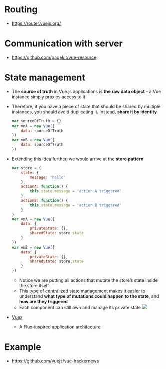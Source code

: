 # Routing
- https://router.vuejs.org/
# Communication with server
- https://github.com/pagekit/vue-resource
# State management
- The **source of truth** in Vue.js applications is **the raw data object** - a Vue instance simply proxies access to it
- Therefore, if you have a piece of state that should be shared by multiple instances, you should avoid duplicating it. Instead, **share it by identity**
	
    ```js
    var sourceOfTruth = {}
    var vmA = new Vue({
        data: sourceOfTruth
    })
    var vmB = new Vue({
        data: sourceOfTruth
    })
    ```

- Extending this idea further, we would arrive at the **store pattern**
	
    ```js
    var store = {
        state: {
            message: 'hello'
        },
        actionA: function() {
            this.state.message = 'action A triggered'
        },
        actionB: function() {
            this.state.message = 'action B triggered'
        }
    }
    var vmA = new Vue({
        data: {
            privateState: {},
            sharedState: store.state
        }
    })
    var vmB = new Vue({
        data: {
            privateState: {},
            sharedState: store.state
        }
    })
    ```

    - Notice we are putting all actions that mutate the store’s state inside the store itself
    - This type of centralized state management makes it easier to understand **what type of mutations could happen to the state**, and **how are they triggered**
    - Each component can still own and manage its private state
    ![](https://v1.vuejs.org/images/state.png)
- [Vuex](https://github.com/vuejs/vuex/)
    - A Flux-inspired application architecture
# Example
- https://github.com/vuejs/vue-hackernews